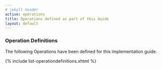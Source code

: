 ```yaml
---
# jekyll header
active: operations
title: Operations defined as part of this Guide
layout: default
---
```


### Operation Definitions

The following Operations have been defined for this implementation guide.

{% include list-operationdefinitions.xhtml %}

<br />
